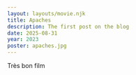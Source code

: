 ```yaml
---
layout: layouts/movie.njk
title: Apaches
description: The first post on the blog
date: 2025-08-31
year: 2023
poster: apaches.jpg
---
```

Très bon film
